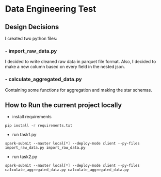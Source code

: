 # Data Engineering Test

## Design Decisions
I created two python files:
### - import_raw_data.py
I decided to write cleaned raw data in parquet file format. Also, I decided to make a new column based on every field in the nested json.

### - calculate_aggregated_data.py
Containing some functions for aggregation and making the star schemas.
## How to Run the current project locally
- install requirements
```
pip install -r requirements.txt
```

- run task1.py 
```
spark-submit --master local[*] --deploy-mode client --py-files import_raw_data.py import_raw_data.py
```
- run task2.py
```
spark-submit --master local[*] --deploy-mode client --py-files calculate_aggregated_data.py calculate_aggregated_data.py
```